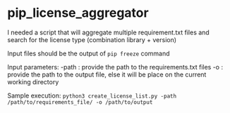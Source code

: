 # pip_license_aggregator
I needed a script that will aggregate multiple requirement.txt files and search for the license type (combination library + version)

Input files should be the output of ``` pip freeze ``` command

Input parameters:
-path  : provide the path to the requirements.txt files
-o : provide the path to the output file, else it will be place on the current working directory

Sample execution:
``` python3 create_license_list.py -path /path/to/requirements_file/ -o /path/to/output ```
